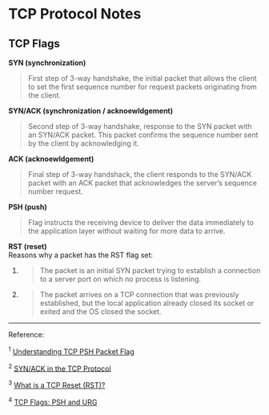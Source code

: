 # TCP Protocol Notes

## TCP Flags

**SYN (synchronization)**
> First step of 3-way handshake, the initial packet that allows the client to set the first sequence number for request packets originating from the client. 

**SYN/ACK (synchronization / acknoewldgement)**
> Second step of 3-way handshake, response to the SYN packet with an SYN/ACK packet. This packet confirms the sequence number sent by the client by acknowledging it.

**ACK (acknoewldgement)**
> Final step of 3-way handshack, the client responds to the SYN/ACK packet with an ACK packet that acknowledges the server’s sequence number request.

**PSH (push)**
> Flag instructs the receiving device to deliver the data immediately to the application layer without waiting for more data to arrive.

**RST (reset)**  
Reasons why a packet has the RST flag set:
1. > The packet is an initial SYN packet trying to establish a connection to a server port on which no process is listening. 

2. > The packet arrives on a TCP connection that was previously established, but the local application already closed its socket or exited and the OS closed the socket.

---
Reference:

<sup>1</sup> [Understanding TCP PSH Packet Flag
](https://orhanergun.net/understanding-tcp-psh-packet-flag)

<sup>2</sup> [SYN/ACK in the TCP Protocol](https://www.baeldung.com/cs/tcp-protocol-syn-ack)

<sup>3</sup> [What is a TCP Reset (RST)?](https://www.pico.net/kb/what-is-a-tcp-reset-rst/)

<sup>4</sup> [TCP Flags: PSH and URG](https://packetlife.net/blog/2011/mar/2/tcp-flags-psh-and-urg/)